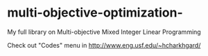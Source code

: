# multi-objective-optimization-
My full library on Multi-objective Mixed Integer Linear Programming 

Check out "Codes" menu in http://www.eng.usf.edu/~hcharkhgard/
